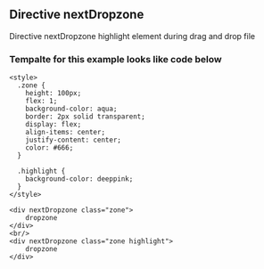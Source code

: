 ## Directive nextDropzone

Directive nextDropzone highlight element during drag and drop file

### Tempalte for this example looks like code below

```
<style>
  .zone {
    height: 100px;
    flex: 1;
    background-color: aqua;
    border: 2px solid transparent;
    display: flex;
    align-items: center;
    justify-content: center;
    color: #666;
  }

  .highlight {
    background-color: deeppink;
  }
</style>

<div nextDropzone class="zone">
    dropzone
</div>
<br/>
<div nextDropzone class="zone highlight">
    dropzone
</div>

```